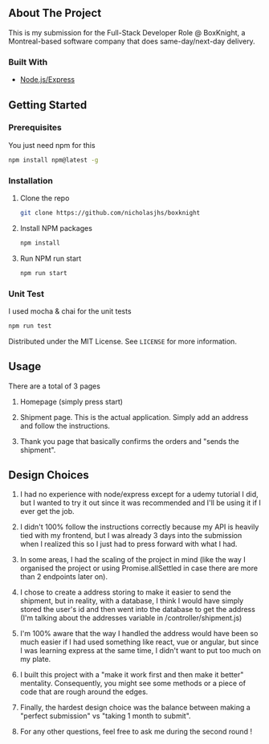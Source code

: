 ## About The Project

This is my submission for the Full-Stack Developer Role @ BoxKnight, a Montreal-based software company that does same-day/next-day delivery.

### Built With

* [Node.js/Express](https://expressjs.com/)


<!-- GETTING STARTED -->
## Getting Started

### Prerequisites

You just need npm for this
```sh
npm install npm@latest -g
```

### Installation

1. Clone the repo
   ```sh
   git clone https://github.com/nicholasjhs/boxknight
   ```
2. Install NPM packages
   ```sh
   npm install
   ```
3. Run NPM run start
   ```sh
   npm run start
   ```

<!-- TEST -->
### Unit Test
I used mocha & chai for the unit tests
```sh
npm run test
```

Distributed under the MIT License. See `LICENSE` for more information.

<!-- USAGE EXAMPLES -->
## Usage

There are a total of 3 pages

1. Homepage (simply press start)

2. Shipment page. This is the actual application. Simply add an address and follow the instructions.

3. Thank you page that basically confirms the orders and "sends the shipment".


<!-- DESIGN CHOICES -->
## Design Choices

1. I had no experience with node/express except for a udemy tutorial I did, but I wanted to try it out since it was recommended and I'll be using it if I ever get the job.

2. I didn't 100% follow the instructions correctly because my API is heavily tied with my frontend, but I was already 3 days into the submission when I realized this so I just had to press forward with what I had.

3. In some areas, I had the scaling of the project in mind (like the way I organised the project or using Promise.allSettled in case there are more than 2 endpoints later on).

4. I chose to create a address storing to make it easier to send the shipment, but in reality, with a database, I think I would have simply stored the user's id and then went into the database to get the address (I'm talking about the addresses variable in /controller/shipment.js)

5. I'm 100% aware that the way I handled the address would have been so much easier if I had used something like react, vue or angular, but since I was learning express at the same time, I didn't want to put too much on my plate.

6. I built this project with a "make it work first and then make it better" mentality. Consequently, you might see some methods or a piece of code that are rough around the edges.

7. Finally, the hardest design choice was the balance between making a "perfect submission" vs "taking 1 month to submit".

8. For any other questions, feel free to ask me during the second round !